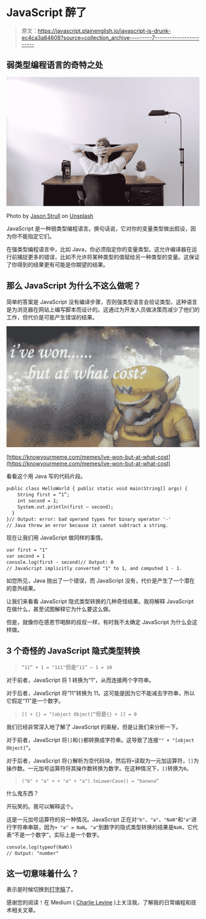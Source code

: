 # JavaScript 醉了

> 原文：<https://javascript.plainenglish.io/javascript-is-drunk-ec4ca3a84608?source=collection_archive---------7----------------------->

## 弱类型编程语言的奇特之处

![](img/a4f2c3433f1c99619de2a7674abd785e.png)

Photo by [Jason Strull](https://unsplash.com/@jasonstrull?utm_source=medium&utm_medium=referral) on [Unsplash](https://unsplash.com?utm_source=medium&utm_medium=referral)

JavaScript 是一种弱类型编程语言。换句话说，它对你的变量类型做出假设，因为你不能指定它们。

在强类型编程语言中，比如 Java，你必须指定你的变量类型。这允许编译器在运行前捕捉更多的错误，比如不允许将某种类型的值赋给另一种类型的变量。这保证了你得到的结果更有可能是你期望的结果。

## 那么 JavaScript 为什么不这么做呢？

简单的答案是 JavaScript 没有编译步骤，否则强类型语言会验证类型。这种语言是为浏览器在网站上编写脚本而设计的。这通过为开发人员做决策而减少了他们的工作，但代价是可能产生错误的结果。

![](img/8b49c76e81b5b07711c0c946a9a78f2e.png)

[https://knowyourmeme.com/memes/ive-won-but-at-what-cost](https://knowyourmeme.com/memes/ive-won-but-at-what-cost)

看看这个用 Java 写的代码片段。

```
public class HelloWorld { public static void main(String[] args) {
    String first = “1”;
    int second = 1;
    System.out.println(first — second);
  }
}// Output: error: bad operand types for binary operator '-'
// Java threw an error because it cannot subtract a string.
```

现在让我们用 JavaScript 做同样的事情。

```
var first = "1"
var second = 1
console.log(first - second)// Output: 0
// JavaScript implicitly converted "1" to 1, and computed 1 - 1.
```

如您所见，Java 抛出了一个错误，而 JavaScript 没有，代价是产生了一个潜在的意外结果。

让我们来看看 JavaScript 隐式类型转换的几种奇怪结果。我将解释 JavaScript 在做什么，甚至试图解释它为什么要这么做。

但是，就像你在感恩节喝醉的叔叔一样，有时我不太确定 JavaScript 为什么会这样做。

## 3 个奇怪的 JavaScript 隐式类型转换

> `“11” + 1 = "111"`但是`“11” — 1 = 10`

对于前者，JavaScript 将 1 转换为“1”，从而连接两个字符串。

对于后者，JavaScript 将“11”转换为 11。这可能是因为它不能减去字符串，所以它假定“11”是一个数字。

> `[] + {} = "[object Object]”`但是`{} + [] = 0`

我们已经非常深入地了解了 JavaScript 的奥秘，但是让我们来分析一下。

对于前者，JavaScript 将`[]`和`{}`都转换成字符串。这导致了连接`"" + "[object Object]”`。

对于后者，JavaScript 将`{}`解析为空代码块，然后将`+`读取为一元加运算符，`[]`为操作数。一元加号运算符将其操作数转换为数字。在这种情况下，`[]`转换为`0`。

> `("b" + "a" + + "a" + "a").toLowerCase() = "banana”`

什么鬼东西？

开玩笑的。我可以解释这个。

这是一元加号运算符的另一种情况。JavaScript 正在对`"b"`、`"a"`、`"NaN"`和`"a"`进行字符串串联，因为`+ "a" = NaN`。`"a"`到数字的隐式类型转换的结果是`NaN`，它代表“不是一个数字”，实际上是一个数字。

```
console.log(typeof(NaN))
// Output: "number"
```

## 这一切意味着什么？

表示是时候切换到[打字稿](https://www.typescriptlang.org/)了。

感谢您的阅读！在 Medium ( [Charlie Levine](https://medium.com/u/6da6b651e31a?source=post_page-----ec4ca3a84608--------------------------------) )上关注我，了解我的日常编程和技术相关文章。